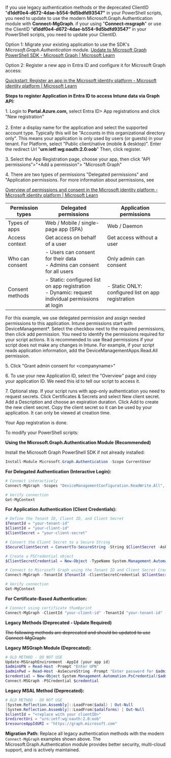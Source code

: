 If you use legacy authentication methods or the deprecated ClientID "**d1ddf0e4-d672-4dae-b554-9d5bdfd93547"** in your PowerShell scripts, you need to update to use the modern Microsoft.Graph.Authentication module with **Connect-MgGraph**. if your using "**Connect-msgraph**" or use the ClientID “**d1ddf0e4-d672-4dae-b554-9d5bdfd93547”** in your PowerShell scripts, you need to update your ClientID.

Option 1: Migrate your existing application to use the SDK's _Microsoft.Graph.Authentication_ module. [Update to Microsoft Graph PowerShell SDK - Microsoft Graph | Microsoft Learn](https://learn.microsoft.com/en-us/powershell/microsoftgraph/installation?view=graph-powershell-1.0)

Option 2: Register a new app in Entra ID and configure it for Microsoft Graph access:

[Quickstart: Register an app in the Microsoft identity platform - Microsoft identity platform | Microsoft Learn](https://learn.microsoft.com/en-au/entra/identity-platform/quickstart-register-app)

**Steps to register Application in Entra ID to access Intune data via Graph API:**

1\. Login to **Portal.Azure.com,** select Entra ID> App registrations and click "New registration"  
<br/>2\. Enter a display name for the application and select the supported account type. Typically this will be "Accounts in this organizational directory only". This means your application is only used by users (or guests) in your tenant. For Platform, select "Public client/native (mobile & desktop)". Enter the redirect Url "**urn:ietf:wg:oauth:2.0:oob**" Then, click register.

3\. Select the App Registration page, choose your app, then click “API permissions”>"+Add a permission"> "Microsoft Graph"

4\. There are two types of permissions "Delegated permissions" and "Application permissions. For more information about permissions, see

[Overview of permissions and consent in the Microsoft identity platform - Microsoft identity platform | Microsoft Learn](https://learn.microsoft.com/en-us/entra/identity-platform/permissions-consent-overview)

| Permission types | Delegated permissions | Application permissions |
| --- | --- | --- |
| Types of apps | Web / Mobile / single-page app (SPA) | Web / Daemon |
| Access context | Get access on behalf of a user | Get access without a user |
| Who can consent | \- Users can consent for their data  <br>\- Admins can consent for all users | Only admin can consent |
| Consent methods | \- Static: configured list on app registration  <br>\- Dynamic: request individual permissions at login | \- Static ONLY: configured list on app registration |

For this example, we use delegated permission and assign needed permissions to this application. Intune permissions start with DeviceManagement\*. Select the checkbox next to the required permissions, then click add permission. You need to identify the permissions required for your script actions.  It is recommended to use Read permissions if your script does not make any changes in Intune.  For example, if your script reads application information, add the DeviceManagementApps.Read.All permission.

5\. Click "Grant admin consent for &lt;companyname&gt;"

6\. To use your new Application ID, select the "Overview" page and copy your application ID. We need this id to tell our script to access it.

7\. Optional step. If your script runs with app-only authentication you need to request secrets. Click Certificates & Secrets and select New client secret. Add a Description and choose an expiration duration. Click Add to create the new client secret. Copy the client secret so it can be used by your application. It can only be viewed at creation time.

Your App registration is done.

To modify your PowerShell scripts:

**Using the Microsoft.Graph.Authentication Module (Recommended)**

Install the Microsoft Graph PowerShell SDK if not already installed:
```powershell
Install-Module Microsoft.Graph.Authentication -Scope CurrentUser
```

**For Delegated Authentication (Interactive Login):**
```powershell
# Connect interactively
Connect-MgGraph -Scopes "DeviceManagementConfiguration.ReadWrite.All", "DeviceManagementApps.ReadWrite.All"

# Verify connection
Get-MgContext
```

**For Application Authentication (Client Credentials):**
```powershell
# Define the Tenant ID, Client ID, and Client Secret
$TenantId = "your-tenant-id"
$ClientId = "your-client-id"
$ClientSecret = "your-client-secret"

# Convert the Client Secret to a Secure String
$SecureClientSecret = ConvertTo-SecureString -String $ClientSecret -AsPlainText -Force

# Create a PSCredential object
$ClientSecretCredential = New-Object -TypeName System.Management.Automation.PSCredential -ArgumentList $ClientId, $SecureClientSecret

# Connect to Microsoft Graph using the Tenant ID and Client Secret Credential
Connect-MgGraph -TenantId $TenantId -ClientSecretCredential $ClientSecretCredential

# Verify connection
Get-MgContext
```

**For Certificate-Based Authentication:**
```powershell
# Connect using certificate thumbprint
Connect-MgGraph -ClientId "your-client-id" -TenantId "your-tenant-id" -CertificateThumbprint "your-cert-thumbprint"
```

**Legacy Methods (Deprecated - Update Required)**

~~The following methods are deprecated and should be updated to use Connect-MgGraph:~~

**Legacy MSGraph Module (Deprecated):**
```powershell
# OLD METHOD - DO NOT USE
Update-MSGraphEnvironment -AppId {your app id}
$adminUPN = Read-Host -Prompt "Enter UPN"  
$adminPwd = Read-Host -AsSecureString -Prompt "Enter password for $adminUPN"
$credential = New-Object System.Management.Automation.PsCredential($adminUPN, $adminPwd)
Connect-MSGraph -PSCredential $credential
```

**Legacy MSAL Method (Deprecated):**
```powershell
# OLD METHOD - DO NOT USE
[System.Reflection.Assembly]::LoadFrom($adal) | Out-Null
[System.Reflection.Assembly]::LoadFrom($adalforms) | Out-Null
$clientId = "<replace with your clientID>"
$redirectUri = "urn:ietf:wg:oauth:2.0:oob"
$resourceAppIdURI = "https://graph.microsoft.com"
```

**Migration Path:**
Replace all legacy authentication methods with the modern `Connect-MgGraph` examples shown above. The Microsoft.Graph.Authentication module provides better security, multi-cloud support, and is actively maintained.
